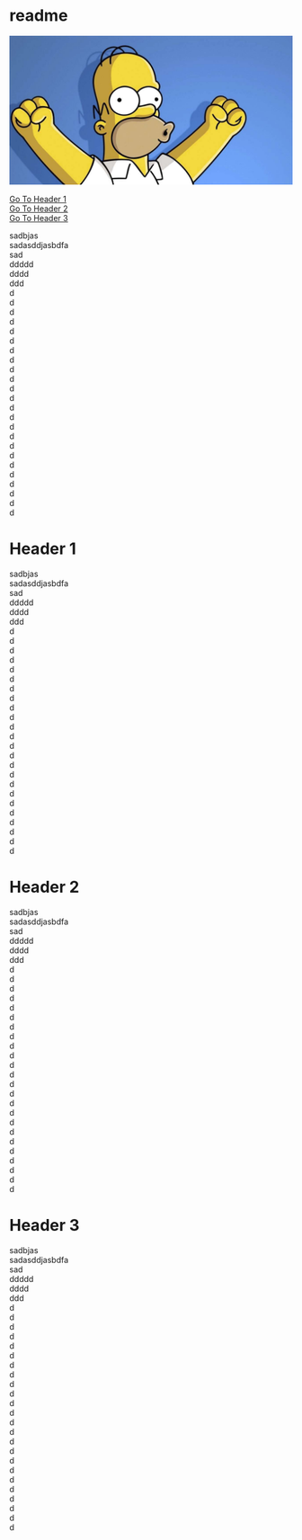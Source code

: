 # readme

![image](images/homer.jpeg)

[Go To Header 1](#Header1)  
[Go To Header 2](#Header2)  
[Go To Header 3](#Header3)  

sadbjas  
sadasddjasbdfa  
sad  
ddddd  
dddd  
ddd  
d  
d  
d  
d  
d  
d  
d  
d  
d  
d  
d  
d  
d  
d  
d  
d  
d  
d  
d  
d  
d  
d  
d  
d 
# Header 1
sadbjas  
sadasddjasbdfa  
sad  
ddddd  
dddd  
ddd  
d  
d  
d  
d  
d  
d  
d  
d  
d  
d  
d  
d  
d  
d  
d  
d  
d  
d  
d  
d  
d  
d  
d  
d 


# Header 2  
sadbjas  
sadasddjasbdfa  
sad  
ddddd  
dddd  
ddd  
d  
d  
d  
d  
d  
d  
d  
d  
d  
d  
d  
d  
d  
d  
d  
d  
d  
d  
d  
d  
d  
d  
d  
d 

# Header 3  
sadbjas  
sadasddjasbdfa  
sad  
ddddd  
dddd  
ddd  
d  
d  
d  
d  
d  
d  
d  
d  
d  
d  
d  
d  
d  
d  
d  
d  
d  
d  
d  
d  
d  
d  
d  
d 

